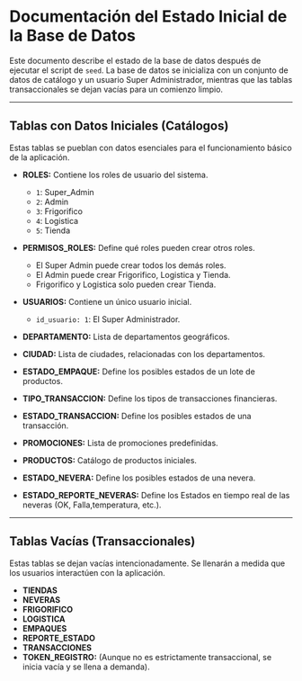 # Documentación del Estado Inicial de la Base de Datos

Este documento describe el estado de la base de datos después de ejecutar el script de `seed`. La base de datos se inicializa con un conjunto de datos de catálogo y un usuario Super Administrador, mientras que las tablas transaccionales se dejan vacías para un comienzo limpio.

---

## Tablas con Datos Iniciales (Catálogos)

Estas tablas se pueblan con datos esenciales para el funcionamiento básico de la aplicación.

-   **ROLES:** Contiene los roles de usuario del sistema.
    -   `1`: Super_Admin
    -   `2`: Admin
    -   `3`: Frigorifico
    -   `4`: Logistica
    -   `5`: Tienda

-   **PERMISOS_ROLES:** Define qué roles pueden crear otros roles.
    -   El Super Admin puede crear todos los demás roles.
    -   El Admin puede crear Frigorifico, Logistica y Tienda.
    -   Frigorifico y Logistica solo pueden crear Tienda.

-   **USUARIOS:** Contiene un único usuario inicial.
    -   `id_usuario: 1`: El Super Administrador.

-   **DEPARTAMENTO:** Lista de departamentos geográficos.

-   **CIUDAD:** Lista de ciudades, relacionadas con los departamentos.

-   **ESTADO_EMPAQUE:** Define los posibles estados de un lote de productos.

-   **TIPO_TRANSACCION:** Define los tipos de transacciones financieras.

-   **ESTADO_TRANSACCION:** Define los posibles estados de una transacción.

-   **PROMOCIONES:** Lista de promociones predefinidas.

-   **PRODUCTOS:** Catálogo de productos iniciales.

-   **ESTADO_NEVERA:** Define los posibles estados de una nevera.

-   **ESTADO_REPORTE_NEVERAS:** Define los Estados en tiempo real de las neveras (OK, Falla,temperatura, etc.).

---

## Tablas Vacías (Transaccionales)

Estas tablas se dejan vacías intencionadamente. Se llenarán a medida que los usuarios interactúen con la aplicación.

-   **TIENDAS**
-   **NEVERAS**
-   **FRIGORIFICO**
-   **LOGISTICA**
-   **EMPAQUES**
-   **REPORTE_ESTADO**
-   **TRANSACCIONES**
-   **TOKEN_REGISTRO:** (Aunque no es estrictamente transaccional, se inicia vacía y se llena a demanda).